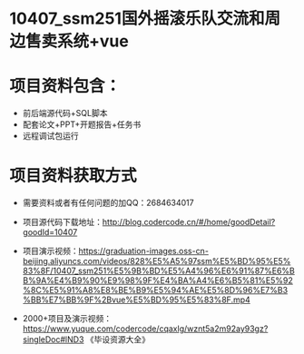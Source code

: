 # 10407_ssm251国外摇滚乐队交流和周边售卖系统+vue

# 项目资料包含：
* 前后端源代码+SQL脚本
* 配套论文+PPT+开题报告+任务书
* 远程调试包运行

# 项目资料获取方式
* 需要资料或者有任何问题的加QQ：2684634017

* 项目源代码下载地址：http://blog.codercode.cn/#/home/goodDetail?goodId=10407

* 项目演示视频：https://graduation-images.oss-cn-beijing.aliyuncs.com/videos/828%E5%A5%97ssm%E5%BD%95%E5%83%8F/10407_ssm251%E5%9B%BD%E5%A4%96%E6%91%87%E6%BB%9A%E4%B9%90%E9%98%9F%E4%BA%A4%E6%B5%81%E5%92%8C%E5%91%A8%E8%BE%B9%E5%94%AE%E5%8D%96%E7%B3%BB%E7%BB%9F%2Bvue%E5%BD%95%E5%83%8F.mp4


* 2000+项目及演示视频：https://www.yuque.com/codercode/cqaxlg/wznt5a2m92ay93gz?singleDoc#lND3 《毕设资源大全》



